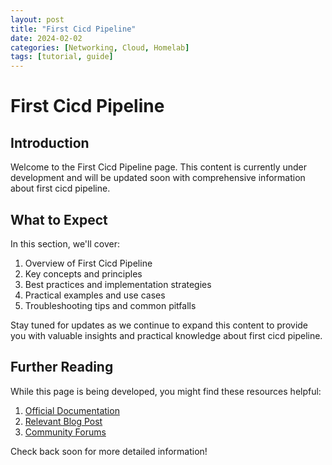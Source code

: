```yaml
---
layout: post
title: "First Cicd Pipeline"
date: 2024-02-02
categories: [Networking, Cloud, Homelab]
tags: [tutorial, guide]
---
```


# First Cicd Pipeline

## Introduction

Welcome to the First Cicd Pipeline page. This content is currently under development and will be updated soon with comprehensive information about first cicd pipeline.

## What to Expect

In this section, we'll cover:

1. Overview of First Cicd Pipeline
2. Key concepts and principles
3. Best practices and implementation strategies
4. Practical examples and use cases
5. Troubleshooting tips and common pitfalls

Stay tuned for updates as we continue to expand this content to provide you with valuable insights and practical knowledge about first cicd pipeline.

## Further Reading

While this page is being developed, you might find these resources helpful:

1. [Official Documentation](https://example.com)
2. [Relevant Blog Post](https://example.com/blog)
3. [Community Forums](https://example.com/forum)

Check back soon for more detailed information!
